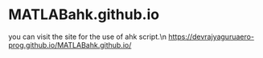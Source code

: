 # MATLABahk.github.io

you can visit the site for the use of ahk script.\n
https://devrajyaguruaero-prog.github.io/MATLABahk.github.io/
